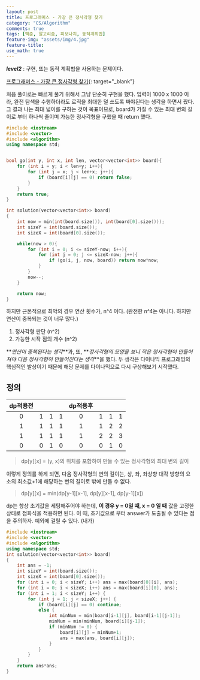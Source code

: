```yaml
---
layout: post
title: 프로그래머스 - 가장 큰 정사각형 찾기
category: "CS/Algorithm"
comments: true
tags: [백준, 알고리즘, 피보나치, 동적계획법]
feature-img: "assets/img/4.jpg"
feature-title:
use_math: true
---
```


**_level2_** : 구현, 또는 동적 계획법을 사용하는 문제이다.

[프로그래머스 - 가장 큰 정사각형 찾기](https://programmers.co.kr/learn/courses/30/lessons/12905){: target="\_blank"}

처음 풀이로는 빠르게 풀기 위해서 그냥 단순히 구현을 했다. 입력이 1000 x 1000 이라, 완전 탐색을 수행하더라도 로직을 최대한 덜 쓰도록 짜야된다는 생각을 하면서 짰다. 그 결과 나는 최대 넓이를 구하는 것이 목표이므로, board가 가질 수 있는 최대 변의 길이로 부터 하나씩 줄이며 가능한 정사각형을 구했을 때 return 했다.

```c++
#include <iostream>
#include <vector>
#include <algorithm>
using namespace std;


bool go(int y, int x, int len, vector<vector<int>> board){
    for (int i = y; i < len+y; i++){
        for (int j = x; j < len+x; j++){
            if (board[i][j] == 0) return false;
        }
    }
    return true;
}

int solution(vector<vector<int>> board)
{
    int now = min(int(board.size()), int(board[0].size()));
    int sizeY = int(board.size());
    int sizeX = int(board[0].size());

    while(now > 0){
        for (int i = 0; i <= sizeY-now; i++){
            for (int j = 0; j <= sizeX-now; j++){
                if (go(i, j, now, board)) return now*now;
            }
        }
        now--;
    }

    return now;
}
```

하지만 근본적으로 최악의 경우 연산 횟수가, n^4 이다. (완전한 n^4는 아니다. 하지만 연산이 중복되는 것이 너무 많다.)

1. 정사각형 판단 (n^2)
2. 가능한 시작 점의 개수 (n^2)

**_연산이 중복된다는 생각_**과, 또, **_정사각형의 모양을 보니 작은 정사각형이 만들어져야 다음 정사각형이 만들어진다는 생각_**을 했다. 두 생각은 다이나믹 프로그래밍의 핵심적인 발상이기 때문에 해당 문제를 다이나믹으로 다시 구상해보기 시작했다.

## 정의

| dp적용전 |     |     |     | dp적용후 |     |     |     |
| :------: | :-: | :-: | :-: | :------: | :-: | :-: | :-: |
|    0     |  1  |  1  |  1  |    0     |  1  |  1  |  1  |
|    1     |  1  |  1  |  1  |    1     |  1  |  2  |  2  |
|    1     |  1  |  1  |  1  |    1     |  2  |  2  |  3  |
|    0     |  0  |  1  |  0  |    0     |  0  |  1  |  0  |

> dp[y][x] = (y, x)의 위치를 포함하여 만들 수 있는 정사각형의 최대 변의 길이

이렇게 정의를 하게 되면, 다음 정사각형의 변의 길이는, 상, 좌, 좌상향 대각 방향의 요소의 최소값+1에 해당하는 변의 길이로 밖에 만들 수 없다.

> dp[y][x] = min(dp[y-1][x-1], dp[y][x-1], dp[y-1][x])

dp는 항상 초기값을 세팅해주어야 하는데, **이 경우 y = 0일 때, x = 0 일 때** 값을 고정한 상태로 점화식을 적용하면 된다. 이 때, 초기값으로 부터 answer가 도출될 수 있다는 점을 주의하자. 예외에 걸릴 수 있다. (내가)

```c++
#include <iostream>
#include <vector>
#include <algorithm>
using namespace std;
int solution(vector<vector<int>> board)
{
    int ans = -1;
    int sizeY = int(board.size());
    int sizeX = int(board[0].size());
    for (int i = 0; i < sizeY; i++) ans = max(board[0][i], ans);
    for (int i = 0; i < sizeX; i++) ans = max(board[i][0], ans);
    for (int i = 1; i < sizeY; i++) {
        for (int j = 1; j < sizeX; j++) {
            if (board[i][j] == 0) continue;
            else {
                int minNum = min(board[i-1][j], board[i-1][j-1]);
                minNum = min(minNum, board[i][j-1]);
                if (minNum != 0) {
                    board[i][j] = minNum+1;
                    ans = max(ans, board[i][j]);
                }
            }
        }
    }
    return ans*ans;
}
```
